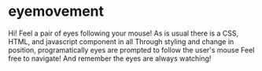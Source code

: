 # eyemovement
Hi! Feel a pair of eyes following your mouse!
As is usual there is a CSS, HTML, and javascript component in all
Through styling and change in position, programatically eyes are prompted to follow the user's mouse
Feel free to navigate! And remember the eyes are always watching!
